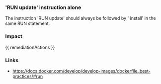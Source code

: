 
### 'RUN <package-manager> update' instruction alone
The instruction 'RUN <package-manager> update' should always be followed by '<package-manager> install' in the same RUN statement.

### Impact
<!-- Add Impact here -->

<!-- DO NOT CHANGE -->
{{ remediationActions }}

### Links
- https://docs.docker.com/develop/develop-images/dockerfile_best-practices/#run

